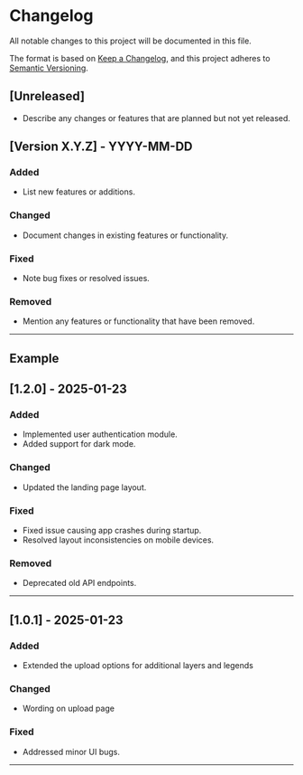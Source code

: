 # Changelog

All notable changes to this project will be documented in this file.

The format is based on [Keep a Changelog](https://keepachangelog.com/en/1.0.0/),
and this project adheres to [Semantic Versioning](https://semver.org/).

## [Unreleased]
- Describe any changes or features that are planned but not yet released.

## [Version X.Y.Z] - YYYY-MM-DD
### Added
- List new features or additions.

### Changed
- Document changes in existing features or functionality.

### Fixed
- Note bug fixes or resolved issues.

### Removed
- Mention any features or functionality that have been removed.

---

## Example

## [1.2.0] - 2025-01-23
### Added
- Implemented user authentication module.
- Added support for dark mode.

### Changed
- Updated the landing page layout.

### Fixed
- Fixed issue causing app crashes during startup.
- Resolved layout inconsistencies on mobile devices.

### Removed
- Deprecated old API endpoints.

---

## [1.0.1] - 2025-01-23
### Added
- Extended the upload options for additional layers and legends

### Changed
- Wording on upload page

### Fixed
- Addressed minor UI bugs.

---


